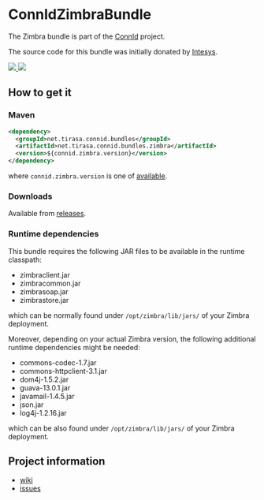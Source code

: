 <!--

    Copyright (C) 2011 ConnId (connid-dev@googlegroups.com)

    Licensed under the Apache License, Version 2.0 (the "License");
    you may not use this file except in compliance with the License.
    You may obtain a copy of the License at

            http://www.apache.org/licenses/LICENSE-2.0

    Unless required by applicable law or agreed to in writing, software
    distributed under the License is distributed on an "AS IS" BASIS,
    WITHOUT WARRANTIES OR CONDITIONS OF ANY KIND, either express or implied.
    See the License for the specific language governing permissions and
    limitations under the License.

-->
ConnIdZimbraBundle
==============

The Zimbra bundle is part of the [ConnId](http://connid.tirasa.net) project.

The source code for this bundle was initially donated by [Intesys](http://www.intesys.it/).

<a href="https://github.com/Tirasa/ConnIdZimbraBundle/actions/workflows/ci.yml">
  <img src="https://github.com/Tirasa/ConnIdZimbraBundle/actions/workflows/ci.yml/badge.svg"/>
</a>
<a href="#">
  <img src="https://img.shields.io/maven-central/v/net.tirasa.connid.bundles/net.tirasa.connid.bundles.zimbra.svg"/>
</a>

## How to get it

### Maven

```XML
<dependency>
  <groupId>net.tirasa.connid.bundles</groupId>
  <artifactId>net.tirasa.connid.bundles.zimbra</artifactId>
  <version>${connid.zimbra.version}</version>
</dependency>
```

where `connid.zimbra.version` is one of [available](http://repo1.maven.org/maven2/net/tirasa/connid/bundles/net.tirasa.connid.bundles.zimbra/).

### Downloads

Available from [releases](https://github.com/Tirasa/ConnIdZimbraBundle/releases).

### Runtime dependencies

This bundle requires the following JAR files to be available in the runtime classpath:

* zimbraclient.jar
* zimbracommon.jar
* zimbrasoap.jar
* zimbrastore.jar

which can be normally found under `/opt/zimbra/lib/jars/` of your Zimbra deployment.

Moreover, depending on your actual Zimbra version, the following additional runtime dependencies might be needed:

* commons-codec-1.7.jar
* commons-httpclient-3.1.jar
* dom4j-1.5.2.jar
* guava-13.0.1.jar
* javamail-1.4.5.jar
* json.jar
* log4j-1.2.16.jar

which can be also found under `/opt/zimbra/lib/jars/` of your Zimbra deployment.

## Project information

 * [wiki](https://connid.atlassian.net/wiki/display/BASE/Zimbra)
 * [issues](https://connid.atlassian.net/browse/ZIMBRA)
